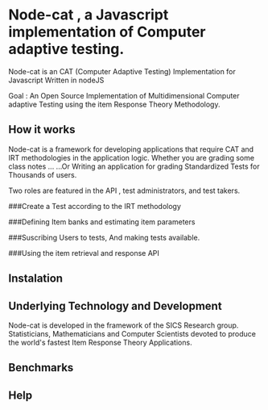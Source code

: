 # Node-cat , a Javascript implementation of Computer adaptive testing.
Node-cat is an CAT (Computer Adaptive Testing) Implementation for Javascript Written in nodeJS

Goal : An Open Source Implementation of Multidimensional Computer adaptive Testing using the item Response Theory Methodology.

## How it works
Node-cat is a framework for developing applications that require CAT and IRT methodologies in the application logic.
Whether you are grading some class notes ...
...Or Writing an application for grading Standardized Tests for Thousands of users.

Two roles are featured in the API , test administrators, and test takers.

###Create a Test according to the IRT methodology

###Defining Item banks and estimating item parameters

###Suscribing Users to tests, And making tests available.

###Using the item retrieval and response API


## Instalation

## Underlying Technology and Development
Node-cat is developed in the framework of the SICS Research group. Statisticians, Mathematicians and Computer Scientists devoted to produce the world's fastest Item Response Theory Applications.

## Benchmarks

## Help

